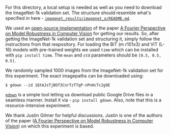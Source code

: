 For this directory, a local setup is needed as well as you need to download the ImageNet-1k validation set. The structure should resemble what's specified in here - [`imagenet_results/imagenet_o/README.md`](https://github.com/sayakpaul/robustness-vit/tree/master/imagenet_results/imagenet_o#readme).

We used an [open-source implementation](https://github.com/gatheluck/FourierHeatmap) of the paper [A Fourier Perspective on Model Robustness in Computer Vision](https://arxiv.org/abs/1906.08988) for getting our results. So, after getting the ImageNet-1k validation set and structuring it, simply follow the instructions from that respository. For loading the BiT (m r101x3) and ViT (L-16) models with pre-trained weights we used `timm` which can be installed with `pip install timm`. The `mean` and `std` parameters should be `[0.5, 0.5, 0.5]`.

We randomly sampled 1000 images from the ImageNet-1k validation set for this experiment. The exact imagepaths can be downloaded using:

```shell
$ gdown --id 1QtAJsTjBOf3CnrTzTTqP-nPnHcTc2g9E
```

[`gdown`](https://pypi.org/project/gdown/) is a simple tool letting us download public Google Drive files in a seamless manner. Install it via - `pip install gdown`. Also, note that this is a resource-intensive experiment.

We thank Justin Gilmer for helpful discussions. Justin is one of the authors of the paper ([A Fourier Perspective on Model Robustness in Computer Vision](https://arxiv.org/abs/1906.08988)) on which this experiment is based. 
